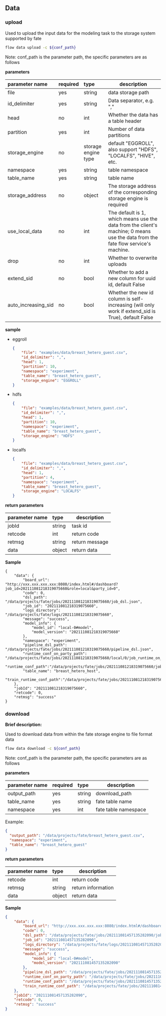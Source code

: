 ## Data

### upload

Used to upload the input data for the modeling task to the storage system supported by fate

```bash
flow data upload -c ${conf_path}
```

Note: conf_path is the parameter path, the specific parameters are as follows

**parameters** 

| parameter name | required | type | description |
| :------------------ | :--- | :----------- | ------------------------------------------------------------ |
| file | yes | string | data storage path |
| id_delimiter | yes | string | Data separator, e.g. "," |
| head | no | int | Whether the data has a table header | yes | int
| partition | yes | int | Number of data partitions |
| storage_engine | no | storage engine type | default "EGGROLL", also support "HDFS", "LOCALFS", "HIVE", etc. |
| namespace | yes | string | table namespace | yes
| table_name | yes | string | table name |
| storage_address | no | object | The storage address of the corresponding storage engine is required
| use_local_data | no | int | The default is 1, which means use the data from the client's machine; 0 means use the data from the fate flow service's machine.
| drop | no | int | Whether to overwrite uploads |
| extend_sid | no | bool | Whether to add a new column for uuid id, default False |
| auto_increasing_sid | no | bool | Whether the new id column is self-increasing (will only work if extend_sid is True), default False |

**sample** 

- eggroll

  ```json
  {
      "file": "examples/data/breast_hetero_guest.csv",
      "id_delimiter": ",",
      "head": 1,
      "partition": 10,
      "namespace": "experiment",
      "table_name": "breast_hetero_guest",
      "storage_engine": "EGGROLL"
  }
  ```

- hdfs

  ```json
  {
      "file": "examples/data/breast_hetero_guest.csv",
      "id_delimiter": ",",
      "head": 1,
      "partition": 10,
      "namespace": "experiment",
      "table_name": "breast_hetero_guest",
      "storage_engine": "HDFS"
  }
  ```

- localfs

  ```json
  {
      "file": "examples/data/breast_hetero_guest.csv",
      "id_delimiter": ",",
      "head": 1,
      "partition": 4,
      "namespace": "experiment",
      "table_name": "breast_hetero_guest",
      "storage_engine": "LOCALFS"
  }
  ```

**return parameters** 

| parameter name | type | description |
| :------ | :----- | -------- |
| jobId | string | task id |
| retcode | int | return code |
| retmsg | string | return message |
| data | object | return data |

**Sample** 

```shell
{
    "data": {
        "board_url": "http://xxx.xxx.xxx.xxx:8080/index.html#/dashboard?job_id=202111081218319075660&role=local&party_id=0",
        "code": 0,
        "dsl_path": "/data/projects/fate/jobs/202111081218319075660/job_dsl.json",
        "job_id": "202111081218319075660",
        "logs_directory": "/data/projects/fate/logs/202111081218319075660",
        "message": "success",
        "model_info": {
            "model_id": "local-0#model",
            "model_version": "202111081218319075660"
        },
        "namespace": "experiment",
        "pipeline_dsl_path": "/data/projects/fate/jobs/202111081218319075660/pipeline_dsl.json",
        "runtime_conf_on_party_path": "/data/projects/fate/jobs/202111081218319075660/local/0/job_runtime_on_party_conf.json",
        "runtime_conf_path":"/data/projects/fate/jobs/202111081218319075660/job_runtime_conf.json",
        "table_name": "breast_hetero_host",
        "train_runtime_conf_path":"/data/projects/fate/jobs/202111081218319075660/train_runtime_conf.json"
    },
    "jobId": "202111081218319075660",
    "retcode": 0,
    "retmsg": "success"
}

```

### download

**Brief description:** 

Used to download data from within the fate storage engine to file format data

```bash
flow data download -c ${conf_path}
```

Note: conf_path is the parameter path, the specific parameters are as follows

**parameters** 

| parameter name | required | type | description |
| :---------- | :--- | :----- | -------------- |
| output_path | yes | string | download_path |
| table_name | yes | string | fate table name |
| namespace | yes | int | fate table namespace |

Example:

```json
{
  "output_path": "/data/projects/fate/breast_hetero_guest.csv",
  "namespace": "experiment",
  "table_name": "breast_hetero_guest"
}
```

**return parameters** 

| parameter name | type | description |
| :------ | :----- | -------- |
| retcode | int | return code |
| retmsg | string | return information |
| data | object | return data |

**Sample** 

```json
{
    "data": {
        "board_url": "http://xxx.xxx.xxx.xxx:8080/index.html#/dashboard?job_id=202111081457135282090&role=local&party_id=0",
        "code": 0,
        "dsl_path": "/data/projects/fate/jobs/202111081457135282090/job_dsl.json",
        "job_id": "202111081457135282090",
        "logs_directory": "/data/projects/fate/logs/202111081457135282090",
        "message": "success",
        "model_info": {
            "model_id": "local-0#model",
            "model_version": "202111081457135282090"
        },
        "pipeline_dsl_path": "/data/projects/fate/jobs/202111081457135282090/pipeline_dsl.json",
        "runtime_conf_on_party_path": "/data/projects/fate/jobs/202111081457135282090/local/0/job_runtime_on_party_conf.json",
        "runtime_conf_path": "/data/projects/fate/jobs/202111081457135282090/job_runtime_conf.json",
        "train_runtime_conf_path": "/data/projects/fate/jobs/202111081457135282090/train_runtime_conf.json"
    },
    "jobId": "202111081457135282090",
    "retcode": 0,
    "retmsg": "success"
}

```